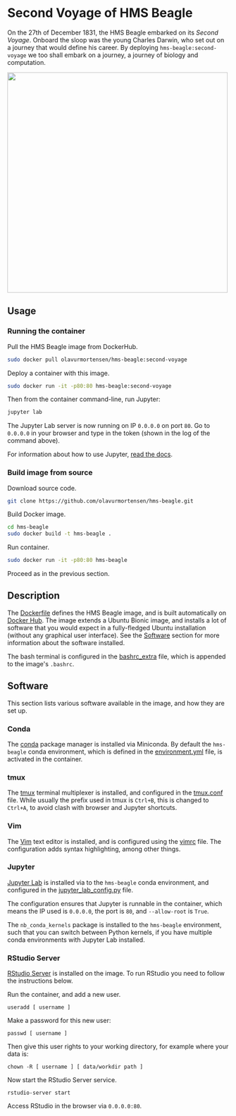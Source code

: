 # Second Voyage of HMS Beagle

On the 27th of December 1831, the HMS Beagle embarked on its _Second Voyage_. Onboard the sloop was the young Charles Darwin, who set out on a journey that would define his career. By deploying `hms-beagle:second-voyage` we too shall embark on a journey, a journey of biology and computation.

<img src="https://raw.githubusercontent.com/olavurmortensen/hms-beagle/master/images/PSM_V57_D097_Hms_beagle_in_the_straits_of_magellan.png" width=500>

## Usage

### Running the container

Pull the HMS Beagle image from DockerHub.

```bash
sudo docker pull olavurmortensen/hms-beagle:second-voyage
```

Deploy a container with this image.

```bash
sudo docker run -it -p80:80 hms-beagle:second-voyage
```

Then from the container command-line, run Jupyter:
```bash
jupyter lab
```

The Jupyter Lab server is now running on IP `0.0.0.0` on port `80`. Go to `0.0.0.0` in your browser and type in the token (shown in the log of the command above).

For information about how to use Jupyter, [read the docs](https://jupyterlab.readthedocs.io/en/stable/index.html).

### Build image from source

Download source code.

```bash
git clone https://github.com/olavurmortensen/hms-beagle.git
```

Build Docker image.

```bash
cd hms-beagle
sudo docker build -t hms-beagle .
```

Run container.

```bash
sudo docker run -it -p80:80 hms-beagle
```

Proceed as in the previous section.

## Description

The [Dockerfile](https://github.com/olavurmortensen/hms-beagle/blob/master/Dockerfile) defines the HMS Beagle image, and is built automatically on [Docker Hub](https://hub.docker.com/repository/docker/olavurmortensen/hms-beagle). The image extends a Ubuntu Bionic image, and installs a lot of software that you would expect in a fully-fledged Ubuntu installation (without any graphical user interface). See the [Software](#software) section for more information about the software installed.

The bash terminal is configured in the [bashrc_extra](https://github.com/olavurmortensen/hms-beagle/blob/master/bashrc_extra) file, which is appended to the image's `.bashrc`.

## Software

This section lists various software available in the image, and how they are set up.

### Conda

The [conda](https://docs.conda.io/en/latest/miniconda.html) package manager is installed via Miniconda. By default the `hms-beagle` conda environment, which is defined in the [environment.yml](https://github.com/olavurmortensen/hms-beagle/blob/master/environment.yml) file, is activated in the container.

### tmux

The [tmux](https://github.com/tmux/tmux/wiki) terminal multiplexer is installed, and configured in the [tmux.conf](https://github.com/olavurmortensen/hms-beagle/blob/master/tmux.conf) file. While usually the prefix used in tmux is `Ctrl+B`, this is changed to `Ctrl+A`, to avoid clash with browser and Jupyter shortcuts.

### Vim

The [Vim](https://www.vim.org/) text editor is installed, and is configured using the [vimrc](https://github.com/olavurmortensen/hms-beagle/blob/master/vimrc) file. The configuration adds syntax highlighting, among other things.

### Jupyter

[Jupyter Lab]() is installed via to the `hms-beagle` conda environment, and configured in the [jupyter_lab_config.py](https://github.com/olavurmortensen/hms-beagle/blob/master/jupyter_lab_config.py) file.

The configuration ensures that Jupyter is runnable in the container, which means the IP used is `0.0.0.0`, the port is `80`, and `--allow-root` is `True`.

The `nb_conda_kernels` package is installed to the `hms-beagle` environment, such that you can switch between Python kernels, if you have multiple conda environments with Jupyter Lab installed.

### RStudio Server

[RStudio Server](https://rstudio.com/products/rstudio/download-server/) is installed on the image. To run RStudio you need to follow the instructions below.

Run the container, and add a new user.

```
useradd [ username ]
```

Make a password for this new user:

```
passwd [ username ]
```

Then give this user rights to your working directory, for example where your data is:

```
chown -R [ username ] [ data/workdir path ]
```

Now start the RStudio Server service.

```
rstudio-server start
```

Access RStudio in the browser via `0.0.0.0:80`.
